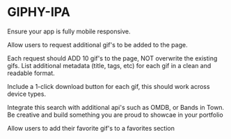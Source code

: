 # GIPHY-IPA

Ensure your app is fully mobile responsive.

Allow users to request additional gif's to be added to the page.

Each request should ADD 10 gif's to the page, NOT overwrite the existing gifs.
List additional metadata (title, tags, etc) for each gif in a clean and readable format.

Include a 1-click download button for each gif, this should work across device types.

Integrate this search with additional api's such as OMDB, or Bands in Town. Be creative and build something you are proud to showcae in your portfolio

Allow users to add their favorite gif's to a favorites section
